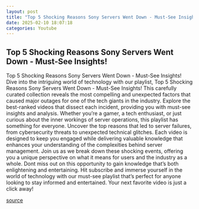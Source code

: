 ```yaml
---
layout: post
title: "Top 5 Shocking Reasons Sony Servers Went Down - Must-See Insights!"
date: 2025-02-10 18:07:18
categories: Youtube
---
```


## Top 5 Shocking Reasons Sony Servers Went Down - Must-See Insights!

Top 5 Shocking Reasons Sony Servers Went Down - Must-See Insights!
Dive into the intriguing world of technology with our playlist, Top 5 Shocking Reasons Sony Servers Went Down - Must-See Insights! This carefully curated collection reveals the most compelling and unexpected factors that caused major outages for one of the tech giants in the industry. 
Explore the best-ranked videos that dissect each incident, providing you with must-see insights and analysis. Whether you’re a gamer, a tech enthusiast, or just curious about the inner workings of server operations, this playlist has something for everyone. 
Uncover the top reasons that led to server failures, from cybersecurity threats to unexpected technical glitches. Each video is designed to keep you engaged while delivering valuable knowledge that enhances your understanding of the complexities behind server management.
Join us as we break down these shocking events, offering you a unique perspective on what it means for users and the industry as a whole. Dont miss out on this opportunity to gain knowledge that’s both enlightening and entertaining. 
Hit subscribe and immerse yourself in the world of technology with our must-see playlist that’s perfect for anyone looking to stay informed and entertained. Your next favorite video is just a click away!

[source](https://www.youtube.com/playlist?list=PLhxI7F_PJ06oA2nqEQ4b42G0RkB23CU-9)